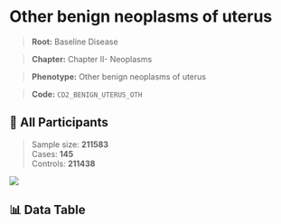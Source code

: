 # Other benign neoplasms of uterus

> **Root:** Baseline Disease  

> **Chapter:** Chapter II- Neoplasms  

> **Phenotype:** Other benign neoplasms of uterus  

> **Code:** `CD2_BENIGN_UTERUS_OTH`

## 🧪 All Participants  
> Sample size: **211583**  
> Cases: **145**  
> Controls: **211438**
<img src="/Sensitive/Figures/ALL/Baseline/CD2_BENIGN_UTERUS_OTH.png"/>

## 📊 Data Table
<CsvTableMRF src="/Sensitive/Data/ALL/Baseline/LG_CD2_BENIGN_UTERUS_OTH.csv"/>

